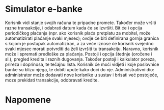 # Simulator e-banke

Korisnik vidi stanje svojih računa te pripadne promete. Također može vršiti razne transakcije, i odabrati datum kada će se izvršiti. Bit će i opcija periodičkog plaćanja (npr. ako korisnik plaća pretplatu za mobitel, može automatizirati plaćanje svaki mjesec); ovdje će biti definirana gornja granica s kojom je postupak automatiziran, a za veće iznose će korisnik svejedno svaki mjesec morati potvrditi da želi izvršiti tu transakciju. Naravno, korisnik može i spremati predloške za plaćanja. Postoji i opcija štednje (oročene i sl.), pregled kredita i raznih dugovanja. Također postoji i kalkulator poreza, prireza i doprinosa, te tečajnu lista. Korisnik će moći vidjeti i koje poslovnice banke su blizu njega, te dobiti upute kako doći do nje. Administrativni dio: administrator može dodavati nove korisnike u sustav i brisati već postojeće, moze prekidati transakcije, odobravati kredite.

# Napomene
